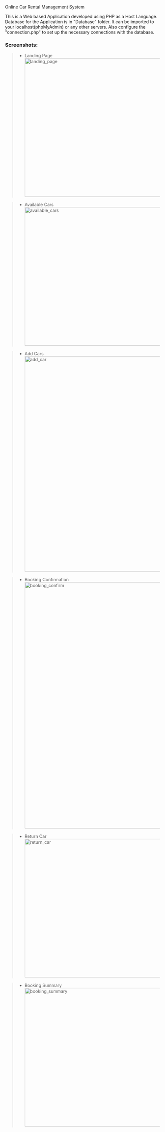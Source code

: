 ###

Online Car Rental Management System

This is a Web based Application developed using PHP as a Host Language. Database for the Application is in "Database" folder. It can be imported to your localhost(phpMyAdmin) or any other servers. Also configure the "connection.php" to set up the necessary connections with the database.

### Screenshots:

> - Landing Page
>   <img src="/Screenshots/index.jpg" width="800" height="450" alt="landing_page"/>

> - Available Cars
>   <img src="/Screenshots/available_cars.png" width="800" height="450" alt="available_cars"/>

> - Add Cars
>   <img src="/Screenshots/add_car.png" width="800" height="700" alt="add_car"/>

> - Booking Confirmation
>   <img src="/Screenshots/booking_confirmation.png" width="800" height="800" alt="booking_confirm"/>

> - Return Car
>   <img src="/Screenshots/return_car.png" width="800" height="450" alt="return_car"/>

> - Booking Summary
>   <img src="/Screenshots/bookings.png" width="800" height="450" alt="booking_summary"/>
